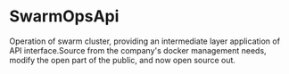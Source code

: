 # SwarmOpsApi
Operation of swarm cluster, providing an intermediate layer application of API interface.Source from the company's docker management needs, modify the open part of the public, and now open source out.

